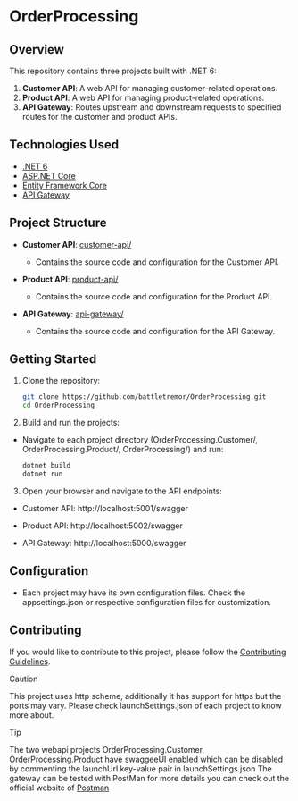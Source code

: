 # OrderProcessing

## Overview

This repository contains three projects built with .NET 6:

1. **Customer API**: A web API for managing customer-related operations.
2. **Product API**: A web API for managing product-related operations.
3. **API Gateway**: Routes upstream and downstream requests to specified routes for the customer and product APIs.

## Technologies Used

- [.NET 6](https://dotnet.microsoft.com/download/dotnet/6.0)
- [ASP.NET Core](https://docs.microsoft.com/en-us/aspnet/core)
- [Entity Framework Core](https://docs.microsoft.com/en-us/ef/core)
- [API Gateway](https://github.com/ThreeMammals/Ocelot) 

## Project Structure

- **Customer API**: [customer-api/](OrderProcessing.Customer/)
  - Contains the source code and configuration for the Customer API.

- **Product API**: [product-api/](OrderProcessing.Product/)
  - Contains the source code and configuration for the Product API.

- **API Gateway**: [api-gateway/](OrderProcessing/)
  - Contains the source code and configuration for the API Gateway.

## Getting Started

1. Clone the repository:

   ```bash
   git clone https://github.com/battletremor/OrderProcessing.git
   cd OrderProcessing
   ```
2. Build and run the projects:
  - Navigate to each project directory (OrderProcessing.Customer/, OrderProcessing.Product/, OrderProcessing/) and run:
    ```bash
    dotnet build
    dotnet run
    ```
3. Open your browser and navigate to the API endpoints:
   
  - Customer API: http://localhost:5001/swagger
   
  - Product API: http://localhost:5002/swagger
  
  - API Gateway: http://localhost:5000/swagger

## Configuration

- Each project may have its own configuration files. Check the appsettings.json or respective configuration files for customization.

## Contributing
If you would like to contribute to this project, please follow the [Contributing Guidelines](contributing-guidelines/).

> [!CAUTION]
> This project uses http scheme, additionally it has support for https but the ports may vary. Please check launchSettings.json of each project to know more about.

> [!TIP]
> The two webapi projects OrderProcessing.Customer, OrderProcessing.Product have swaggeeUI enabled which can be disabled by commenting the launchUrl key-value pair in launchSettings.json
> The gateway can be tested with PostMan for more details you can check out the official website of [Postman](https://www.postman.com/)
